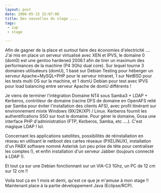 ```yaml
---
layout: post
date: 2006-05-15 15:07:00
title: Des nouvelles du stage ....
tags:
 - iup
 - stage

---
```


Afin de gagner de la place et surtout faire des économies d'electricité .... J'ai mis en place un serveur virtualisé avec XEN et IPVS, le domaine 0 (dom0) est une gentoo hardened 2006.1 afin de tirer un maximum des performances de la machine (P4 3Ghz dual core). Sur lequel tourne 3 domaines utilisateurs (domU), 1 basé sur Debian Testing pour héberger un serveur Apache+MySQL+PHP pour le serveur intranet, 1 sur NetBSD pour les tests multi OS sur la machine, et 1 domU Debian pour test avec IPVS pour load balancing entre serveur Apache de domU différents !

Je viens de terminer l'intégration Domaine NT4 sous Samba3 + LDAP + Kerberos, contrôleur de domaine (racine DFS de domaine en OpenAFS relié par Samba pour éviter l'installation des clients AFS), avec profil itinérant sur environnement mixte Windows (9X/2K/XP) / Linux. Kerberos fournit les authentifications SSO sur tout le domaine. Pour gérer le domaine, Gosa une interface PHP d'administration (FTP, Kerberos, Samba, etc ....). C'est magique LDAP ! lol.

Concernant les applications satellites, possibilités de réinstallation en réseau en utilisant le netboot des cartes réseaux (PXELINUX), installation d'un PABX software nommé Asterisk (un peu prise de tête pour centraliser les comptes !), et enfin installation d'un serveur Jabber (toujours connecté à LDAP !).

Et tout ça sur une Debian fonctionnant sur un VIA-C3 1Ghz, un PC de 12 cm sur 12 cm !!

Voila tout ça en 1 mois et demi, qu'est ce que je m'amuse à mon stage !! Maintenant place à la partie développement Java (Eclipse/RCP).
